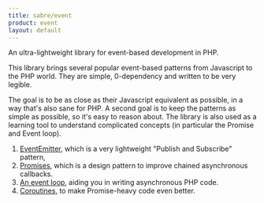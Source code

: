 ```yaml
---
title: sabre/event
product: event
layout: default
---
```


An ultra-lightweight library for event-based development in PHP.

This library brings several popular event-based patterns from Javascript to
the PHP world. They are simple, 0-dependency and written to be very legible.

The goal is to be as close as their Javascript equivalent as possible, in a way
that's also sane for PHP. A second goal is to keep the patterns as simple as
possible, so it's easy to reason about. The library is also used as a learning
tool to understand complicated concepts (in particular the Promise and Event
loop).

1. [EventEmitter][1], which is a very lightweight "Publish and Subscribe"
   pattern,
2. [Promises][2], which is a design pattern to improve chained asynchronous
   callbacks.
3. [An event loop][3], aiding you in writing asynchronous PHP code.
4. [Coroutines][4], to make Promise-heavy code even better.

[1]: /event/emitter/
[2]: /event/promise/
[3]: /event/loop/
[4]: /event/coroutines/

